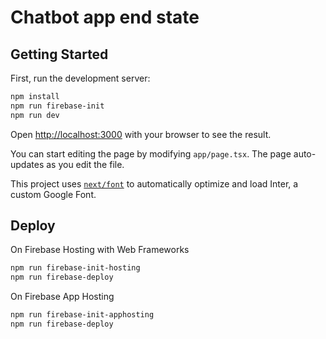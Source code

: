 # Chatbot app end state

## Getting Started

First, run the development server:

```bash
npm install
npm run firebase-init
npm run dev
```

Open [http://localhost:3000](http://localhost:3000) with your browser to see the result.

You can start editing the page by modifying `app/page.tsx`. The page auto-updates as you edit the file.

This project uses [`next/font`](https://nextjs.org/docs/basic-features/font-optimization) to automatically optimize and load Inter, a custom Google Font.

## Deploy

On Firebase Hosting with Web Frameworks

```bash
npm run firebase-init-hosting
npm run firebase-deploy
```

On Firebase App Hosting

```bash
npm run firebase-init-apphosting
npm run firebase-deploy
```
